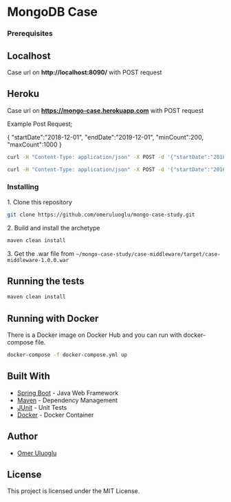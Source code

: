 # MongoDB Case

### Prerequisites

## Localhost

Case url on **http://localhost:8090/** with POST request

## Heroku

Case url on **https://mongo-case.herokuapp.com** with POST request

Example Post Request;

{
    "startDate":"2018-12-01",
    "endDate":"2019-12-01",
    "minCount":200,
    "maxCount":1000
}

```bash
curl -H "Content-Type: application/json" -X POST -d '{"startDate":"2018-12-01","endDate":"2019-12-01","minCount":200,"maxCount":1000}' http://localhost:8091/
```

```bash
curl -H "Content-Type: application/json" -X POST -d '{"startDate":"2016-12-01","endDate":"2019-12-01","minCount":100,"maxCount":100000}' https://mongo-case.herokuapp.com
```

### Installing

1\. Clone this repository

```bash
git clone https://github.com/omeruluoglu/mongo-case-study.git
```

2\. Build and install the archetype

```bash
maven clean install
```

3\. Get the .war file from `~/mongo-case-study/case-middleware/target/case-middleware-1.0.0.war`

## Running the tests

```bash
maven clean install
```

## Running with Docker

There is a Docker image on Docker Hub and you can run with docker-compose file.
```bash
docker-compose -f docker-compose.yml up
```

## Built With
* [Spring Boot](https://spring.io/projects/spring-boot) - Java Web Framework
* [Maven](https://maven.apache.org/) - Dependency Management
* [JUnit](http://junit.org/junit4/) - Unit Tests
* [Docker](https://www.docker.com/) - Docker Container

## Author

* [Omer Uluoglu](https://github.com/omeruluoglu)

## License

This project is licensed under the MIT License.
